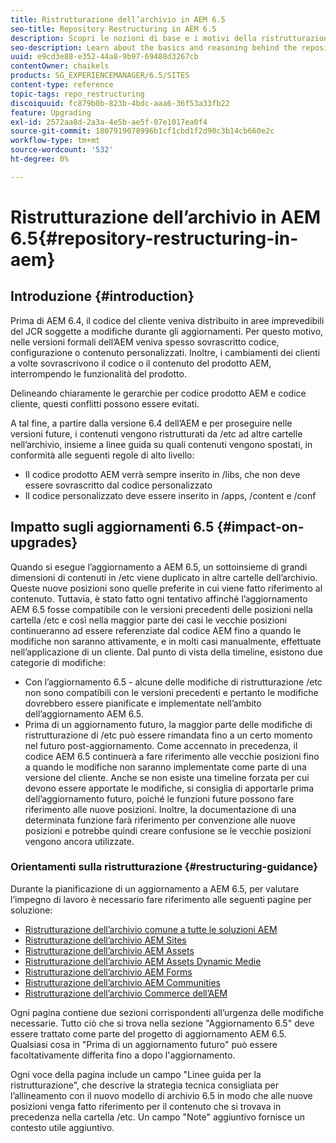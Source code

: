 ```yaml
---
title: Ristrutturazione dell’archivio in AEM 6.5
seo-title: Repository Restructuring in AEM 6.5
description: Scopri le nozioni di base e i motivi della ristrutturazione dell’archivio in AEM 6.5
seo-description: Learn about the basics and reasoning behind the repository restructuring in AEM 6.5
uuid: e9cd3e88-e352-44a8-9b97-69488d3267cb
contentOwner: chaikels
products: SG_EXPERIENCEMANAGER/6.5/SITES
content-type: reference
topic-tags: repo_restructuring
discoiquuid: fc879b0b-823b-4bdc-aaa6-36f53a33fb22
feature: Upgrading
exl-id: 2572aa8d-2a3a-4e5b-ae5f-07e1017ea0f4
source-git-commit: 1807919078996b1cf1cbd1f2d90c3b14cb660e2c
workflow-type: tm+mt
source-wordcount: '532'
ht-degree: 0%

---
```


# Ristrutturazione dell’archivio in AEM 6.5{#repository-restructuring-in-aem}

## Introduzione {#introduction}

Prima di AEM 6.4, il codice del cliente veniva distribuito in aree imprevedibili del JCR soggette a modifiche durante gli aggiornamenti. Per questo motivo, nelle versioni formali dell’AEM veniva spesso sovrascritto codice, configurazione o contenuto personalizzati. Inoltre, i cambiamenti dei clienti a volte sovrascrivono il codice o il contenuto del prodotto AEM, interrompendo le funzionalità del prodotto.

Delineando chiaramente le gerarchie per codice prodotto AEM e codice cliente, questi conflitti possono essere evitati.

A tal fine, a partire dalla versione 6.4 dell’AEM e per proseguire nelle versioni future, i contenuti vengono ristrutturati da /etc ad altre cartelle nell’archivio, insieme a linee guida su quali contenuti vengono spostati, in conformità alle seguenti regole di alto livello:

* Il codice prodotto AEM verrà sempre inserito in /libs, che non deve essere sovrascritto dal codice personalizzato
* Il codice personalizzato deve essere inserito in /apps, /content e /conf

## Impatto sugli aggiornamenti 6.5 {#impact-on-upgrades}

Quando si esegue l’aggiornamento a AEM 6.5, un sottoinsieme di grandi dimensioni di contenuti in /etc viene duplicato in altre cartelle dell’archivio. Queste nuove posizioni sono quelle preferite in cui viene fatto riferimento al contenuto. Tuttavia, è stato fatto ogni tentativo affinché l’aggiornamento AEM 6.5 fosse compatibile con le versioni precedenti delle posizioni nella cartella /etc e così nella maggior parte dei casi le vecchie posizioni continueranno ad essere referenziate dal codice AEM fino a quando le modifiche non saranno attivamente, e in molti casi manualmente, effettuate nell’applicazione di un cliente. Dal punto di vista della timeline, esistono due categorie di modifiche:

* Con l’aggiornamento 6.5 - alcune delle modifiche di ristrutturazione /etc non sono compatibili con le versioni precedenti e pertanto le modifiche dovrebbero essere pianificate e implementate nell’ambito dell’aggiornamento AEM 6.5.
* Prima di un aggiornamento futuro, la maggior parte delle modifiche di ristrutturazione di /etc può essere rimandata fino a un certo momento nel futuro post-aggiornamento. Come accennato in precedenza, il codice AEM 6.5 continuerà a fare riferimento alle vecchie posizioni fino a quando le modifiche non saranno implementate come parte di una versione del cliente. Anche se non esiste una timeline forzata per cui devono essere apportate le modifiche, si consiglia di apportarle prima dell’aggiornamento futuro, poiché le funzioni future possono fare riferimento alle nuove posizioni. Inoltre, la documentazione di una determinata funzione farà riferimento per convenzione alle nuove posizioni e potrebbe quindi creare confusione se le vecchie posizioni vengono ancora utilizzate.

### Orientamenti sulla ristrutturazione {#restructuring-guidance}

Durante la pianificazione di un aggiornamento a AEM 6.5, per valutare l’impegno di lavoro è necessario fare riferimento alle seguenti pagine per soluzione:

* [Ristrutturazione dell’archivio comune a tutte le soluzioni AEM](/help/sites-deploying/all-repository-restructuring-in-aem-6-5.md)
* [Ristrutturazione dell’archivio AEM Sites](/help/sites-deploying/sites-repository-restructuring-in-aem-6-5.md)
* [Ristrutturazione dell’archivio AEM Assets](/help/sites-deploying/assets-repository-restructuring-in-aem-6-5.md)
* [Ristrutturazione dell’archivio AEM Assets Dynamic Medie](/help/sites-deploying/dynamicmedia-repository-restructuring-in-aem-6-5.md)
* [Ristrutturazione dell’archivio AEM Forms](/help/sites-deploying/forms-repository-restructuring-in-aem-6-5.md)
* [Ristrutturazione dell’archivio AEM Communities](/help/sites-deploying/communities-repository-restructuring-in-aem-6-5.md)
* [Ristrutturazione dell’archivio Commerce dell’AEM](/help/sites-deploying/ecommerce-repository-restructuring-in-aem-6-5.md)

Ogni pagina contiene due sezioni corrispondenti all’urgenza delle modifiche necessarie. Tutto ciò che si trova nella sezione &quot;Aggiornamento 6.5&quot; deve essere trattato come parte del progetto di aggiornamento AEM 6.5. Qualsiasi cosa in &quot;Prima di un aggiornamento futuro&quot; può essere facoltativamente differita fino a dopo l&#39;aggiornamento.

Ogni voce della pagina include un campo &quot;Linee guida per la ristrutturazione&quot;, che descrive la strategia tecnica consigliata per l’allineamento con il nuovo modello di archivio 6.5 in modo che alle nuove posizioni venga fatto riferimento per il contenuto che si trovava in precedenza nella cartella /etc. Un campo &quot;Note&quot; aggiuntivo fornisce un contesto utile aggiuntivo.
